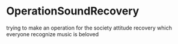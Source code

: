 # OperationSoundRecovery
trying to make an operation for the society attitude recovery which everyone recognize music is beloved
